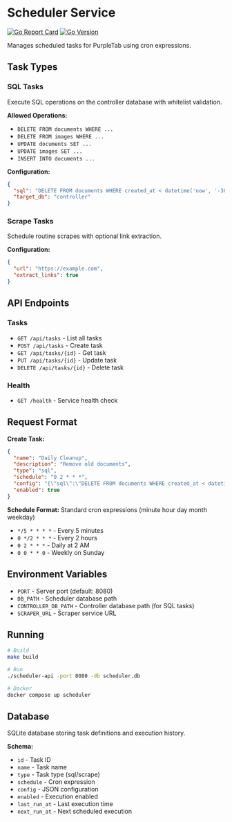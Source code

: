 # Scheduler Service

[![Go Report Card](https://goreportcard.com/badge/github.com/zombar/purpletab)](https://goreportcard.com/report/github.com/zombar/purpletab)
[![Go Version](https://img.shields.io/github/go-mod/go-version/zombar/purpletab)](go.mod)

Manages scheduled tasks for PurpleTab using cron expressions.

## Task Types

### SQL Tasks
Execute SQL operations on the controller database with whitelist validation.

**Allowed Operations:**
- `DELETE FROM documents WHERE ...`
- `DELETE FROM images WHERE ...`
- `UPDATE documents SET ...`
- `UPDATE images SET ...`
- `INSERT INTO documents ...`

**Configuration:**
```json
{
  "sql": "DELETE FROM documents WHERE created_at < datetime('now', '-30 days')",
  "target_db": "controller"
}
```

### Scrape Tasks
Schedule routine scrapes with optional link extraction.

**Configuration:**
```json
{
  "url": "https://example.com",
  "extract_links": true
}
```

## API Endpoints

### Tasks
- `GET /api/tasks` - List all tasks
- `POST /api/tasks` - Create task
- `GET /api/tasks/{id}` - Get task
- `PUT /api/tasks/{id}` - Update task
- `DELETE /api/tasks/{id}` - Delete task

### Health
- `GET /health` - Service health check

## Request Format

**Create Task:**
```json
{
  "name": "Daily Cleanup",
  "description": "Remove old documents",
  "type": "sql",
  "schedule": "0 2 * * *",
  "config": "{\"sql\":\"DELETE FROM documents WHERE created_at < datetime('now', '-30 days')\",\"target_db\":\"controller\"}",
  "enabled": true
}
```

**Schedule Format:**
Standard cron expressions (minute hour day month weekday)
- `*/5 * * * *` - Every 5 minutes
- `0 */2 * * *` - Every 2 hours
- `0 2 * * *` - Daily at 2 AM
- `0 0 * * 0` - Weekly on Sunday

## Environment Variables

- `PORT` - Server port (default: 8080)
- `DB_PATH` - Scheduler database path
- `CONTROLLER_DB_PATH` - Controller database path (for SQL tasks)
- `SCRAPER_URL` - Scraper service URL

## Running

```bash
# Build
make build

# Run
./scheduler-api -port 8080 -db scheduler.db

# Docker
docker compose up scheduler
```

## Database

SQLite database storing task definitions and execution history.

**Schema:**
- `id` - Task ID
- `name` - Task name
- `type` - Task type (sql/scrape)
- `schedule` - Cron expression
- `config` - JSON configuration
- `enabled` - Execution enabled
- `last_run_at` - Last execution time
- `next_run_at` - Next scheduled execution
